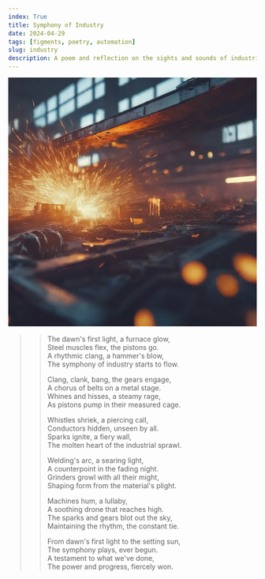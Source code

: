 ```yaml
---
index: True
title: Symphony of Industry
date: 2024-04-29
tags: [figments, poetry, automation]
slug: industry
description: A poem and reflection on the sights and sounds of industrial progress and machinery.
---
```


![A complex and massive industrial chamber robotic arms, an assembly line, and welding sparks, all doused in cold blue light; generated with Imagen 3](../../images/industry.webp)

>> The dawn's first light, a furnace glow,  
>> Steel muscles flex, the pistons go.  
>> A rhythmic clang, a hammer's blow,  
>> The symphony of industry starts to flow.  
>> 
>> Clang, clank, bang, the gears engage,  
>> A chorus of belts on a metal stage.  
>> Whines and hisses, a steamy rage,  
>> As pistons pump in their measured cage.  
>> 
>> Whistles shriek, a piercing call,  
>> Conductors hidden, unseen by all.  
>> Sparks ignite, a fiery wall,  
>> The molten heart of the industrial sprawl.  
>> 
>> Welding's arc, a searing light,  
>> A counterpoint in the fading night.  
>> Grinders growl with all their might,  
>> Shaping form from the material's plight.  
>> 
>> Machines hum, a lullaby,  
>> A soothing drone that reaches high.  
>> The sparks and gears blot out the sky,  
>> Maintaining the rhythm, the constant tie.  
>> 
>> From dawn's first light to the setting sun,  
>> The symphony plays, ever begun.  
>> A testament to what we've done,  
>> The power and progress, fiercely won.  